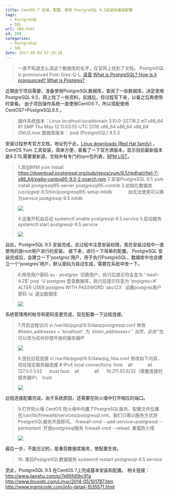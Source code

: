 ```yaml
---
title: CentOS 7 安装、配置、使用 PostgreSQL 9.5安装及基础配置
tags:
  - PostgreSQL
  - SQL
url: 289.html
id: 289
categories:
  - PostgreSql
  - SQL
date: 2017-05-03 17:10:16
---
```


> 一直不知道怎么读这个数据库的名字，在官网上找到了文档。 PostgreSQL is pronounced Post-Gres-Q-L. [读音](http://www.postgresql.org/files/postgresql.mp3) [What is PostgreSQL? How is it pronounced? What is Postgres?](http://wiki.postgresql.org/wiki/FAQ#What_is_PostgreSQL.3F_How_is_it_pronounced.3F_What_is_Postgres.3F)

近期由于项目需要，准备使用PostgreSQL数据库，查阅了一些数据库，决定使用PostgreSQL 9.5，网上找了一些资料，实践后，将过程写下来，以备之后再使用时查看。 由于项目操作系统一直使用CentOS 7，所以搭配使用CentOS7+PostgreSQL9.5 。

> 操作系统版本：Linux localhost.localdomain 3.10.0-327.18.2.el7.x86\_64 #1 SMP Thu May 12 11:03:55 UTC 2016 x86\_64 x86\_64 x86\_64 GNU/Linux 数据库版本： psql (PostgreSQL) 9.5.3

安装过程参考官方文档，地址列于此，[Linux downloads (Red Hat family)](https://www.postgresql.org/download/linux/redhat/) 。 CentOS Yum 工具安装，简单方便，查看了一下官方源版本，显示目前最新版本是9.2.15,需要更新源，文档中有专门的rpm包列表，[RPM LIST](http://yum.postgresql.org/repopackages.php)。

> 1.添加RPM yum install https://download.postgresql.org/pub/repos/yum/9.5/redhat/rhel-7-x86_64/pgdg-centos95-9.5-2.noarch.rpm 2.安装PostgreSQL 9.5 yum install postgresql95-server postgresql95-contrib 3.初始化数据库 /usr/pgsql-9.5/bin/postgresql95-setup initdb             如无法使用可以换为service postgresql-9.5 initdb
> 
> ![](http://upload-images.jianshu.io/upload_images/2167535-e57b338fc4b2ec22.png?imageMogr2/auto-orient/strip%7CimageView2/2/w/1240)
> 
> 4.设置开机自启动 systemctl enable postgresql-9.5.service 5.启动服务 systemctl start postgresql-9.5.service
> 
> ![](http://upload-images.jianshu.io/upload_images/2167535-b2fde93d27e8c9b0.png?imageMogr2/auto-orient/strip%7CimageView2/2/w/1240)

自此，PostgreSQL 9.5 安装完成，此过程中注意安装权限，我在安装过程中一直使用的是root用户进行的安装。 接下来，进行一下简单的配置。 PostgreSQL 安装完成后，会建立一下‘postgres’用户，用于执行PostgreSQL，数据库中也会建立一个'postgres'用户，默认密码为自动生成，需要在系统中改一下。

> 6.修改用户密码 su - postgres  切换用户，执行后提示符会变为 '-bash-4.2$' psql -U postgres 登录数据库，执行后提示符变为 'postgres=#' ALTER USER postgres WITH PASSWORD 'abc123'  设置postgres用户密码 \\q  退出数据库
> 
> ![](http://upload-images.jianshu.io/upload_images/2167535-e6447a33d4885fee.png?imageMogr2/auto-orient/strip%7CimageView2/2/w/1240)

系统管理用的帐号和密码变更完成，现在配置一下远程连接。

> 7.开启远程访问 vi /var/lib/pgsql/9.5/data/postgresql.conf 修改#listen\_addresses = 'localhost'  为  listen\_addresses='*' 当然，此处‘*’也可以改为任何你想开放的服务器IP
> 
> ![](http://upload-images.jianshu.io/upload_images/2167535-6493b2b5d28a1ed9.png?imageMogr2/auto-orient/strip%7CimageView2/2/w/1240)
> 
> 8.信任远程连接 vi /var/lib/pgsql/9.5/data/pg_hba.conf 修改如下内容，信任指定服务器连接 # IPv4 local connections: host    all            all      127.0.0.1/32      trust host    all            all      10.211.55.6/32（需要连接的服务器IP）  trust
> 
> ![](http://upload-images.jianshu.io/upload_images/2167535-922799b3ebdb5f58.png?imageMogr2/auto-orient/strip%7CimageView2/2/w/1240)

远程连接配置完成，由于系统原因，还需要在防火墙中打开相应的端口。

> 9.打开防火墙 CentOS 防火墙中内置了PostgreSQL服务，配置文件位置在/usr/lib/firewalld/services/postgresql.xml，我们只需以服务方式将PostgreSQL服务开放即可。 firewall-cmd --add-service=postgresql --permanent  开放postgresql服务 firewall-cmd --reload  重载防火墙
> 
> ![](http://upload-images.jianshu.io/upload_images/2167535-051bf1d2d3fdd296.png?imageMogr2/auto-orient/strip%7CimageView2/2/w/1240)

最后一步，不能忘记的，是重启数据库服务，使配置生效。

> 10\. 重启PostgreSQL数据服务 systemctl restart postgresql-9.5.service

至此，PostgreSQL 9.5 在CentOS 7上完成基本安装和配置。 相关链接：http://www.jianshu.com/p/7e95fd0bc91a http://www.linuxidc.com/Linux/2014-05/101787.htm http://www.mamicode.com/info-detail-1535571.html